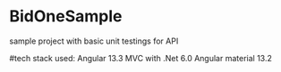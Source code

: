 # BidOneSample
sample project with basic unit testings for API

#tech stack used:
Angular 13.3
MVC with .Net 6.0
Angular material 13.2
